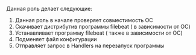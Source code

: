 
Данная роль делает следующие:

1. Данная роль в начале проверяет совместимость ОС
2. Скачивает дистрибутив программы filebeat ( в зависимости от ОС)
3. Устанавливает программу filebeat ( также в зависимости от ОС)
4. Подменяет файл конфигурации
5. Отправляет запрос в Handlers на перезапуск программы

